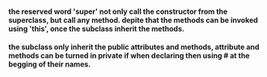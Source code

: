 #### the reserved word 'super' not only call the constructor from the superclass, but call any method. depite that the methods can be invoked using 'this', once the subclass inherit the methods.

#### the subclass only inherit the public attributes and methods, attribute and methods can be turned in private if when declaring then using # at the begging of their names.
